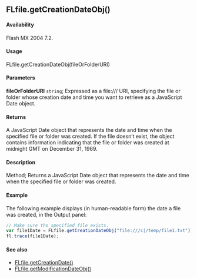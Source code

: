 ## FLfile.getCreationDateObj()

#### Availability

Flash MX 2004 7.2.

#### Usage

FLfile.getCreationDateObj(fileOrFolderURI)

#### Parameters

**fileOrFolderURI** `string`; Expressed as a file:/// URI, specifying the file or folder whose creation date and time you want to retrieve as a JavaScript Date object.

#### Returns

A JavaScript Date object that represents the date and time when the specified file or folder was created. If the file doesn’t exist, the object contains information indicating that the file or folder was created at midnight GMT on December 31, 1969.

#### Description

Method; Returns a JavaScript Date object that represents the date and time when the specified file or folder was created.

#### Example

The following example displays (in human-readable form) the date a file was created, in the Output panel:

```javascript
// Make sure the specified file exists.
var file1Date = FLfile.getCreationDateObj("file:///c|/temp/file1.txt");
fl.trace(file1Date);
```

#### See also

- [FLfile.getCreationDate()](../FLfile_object/FLfile4.md)
- [FLfile.getModificationDateObj()](../FLfile_object/FLfile7.md)
